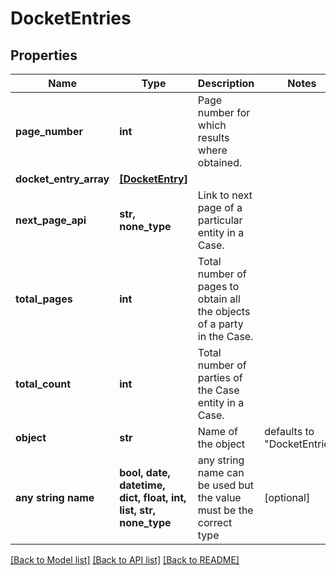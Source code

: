 # DocketEntries


## Properties
Name | Type | Description | Notes
------------ | ------------- | ------------- | -------------
**page_number** | **int** | Page number for which results where obtained. | 
**docket_entry_array** | [**[DocketEntry]**](DocketEntry.md) |  | 
**next_page_api** | **str, none_type** | Link to next page of a particular entity in a Case. | 
**total_pages** | **int** | Total number of pages to obtain all the objects of a party in the Case. | 
**total_count** | **int** | Total number of parties of the Case entity in a Case. | 
**object** | **str** | Name of the object | defaults to "DocketEntries"
**any string name** | **bool, date, datetime, dict, float, int, list, str, none_type** | any string name can be used but the value must be the correct type | [optional]

[[Back to Model list]](../README.md#documentation-for-models) [[Back to API list]](../README.md#documentation-for-api-endpoints) [[Back to README]](../README.md)


